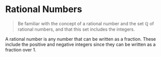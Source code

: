 # Rational Numbers

> Be familiar with the concept of a rational number
> and the set ℚ of rational numbers, and that this
> set includes the integers.

A rational number is any number that can be written as a fraction. These include the positive and negative integers since they can be written as a fraction over 1.
